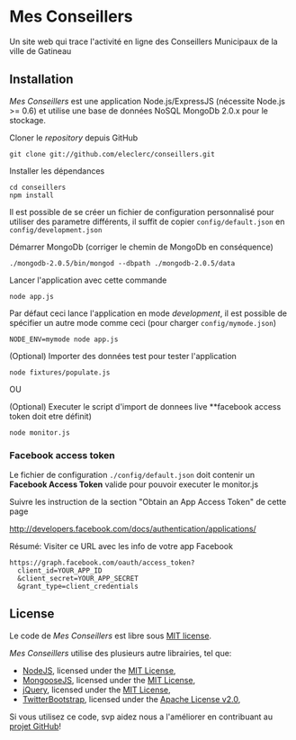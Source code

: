 Mes Conseillers
===============

Un site web qui trace l'activité en ligne des Conseillers Municipaux de la ville
de Gatineau

Installation
------------

*Mes Conseillers* est une application Node.js/ExpressJS (nécessite Node.js >= 0.6)
et utilise une base de données NoSQL MongoDb 2.0.x pour le stockage.

Cloner le *repository* depuis GitHub

    git clone git://github.com/eleclerc/conseillers.git

Installer les dépendances

    cd conseillers
    npm install

Il est possible de se créer un fichier de configuration personnalisé pour utiliser
des parametre différents, il suffit de copier `config/default.json` en
`config/development.json`

Démarrer MongoDb (corriger le chemin de MongoDb en conséquence)

    ./mongodb-2.0.5/bin/mongod --dbpath ./mongodb-2.0.5/data

Lancer l'application avec cette commande

    node app.js

Par défaut ceci lance l'application en mode *development*, il est possible de
spécifier un autre mode comme ceci (pour charger `config/mymode.json`)

    NODE_ENV=mymode node app.js


(Optional) Importer des données test pour tester l'application

    node fixtures/populate.js

OU

(Optional) Executer le script d'import de donnees live
**facebook access token doit etre définit)

    node monitor.js

### Facebook access token

Le fichier de configuration `./config/default.json` doit contenir un
**Facebook Access Token** valide pour pouvoir executer le monitor.js

Suivre les instruction de la section "Obtain an App Access Token" de cette page

http://developers.facebook.com/docs/authentication/applications/

Résumé: Visiter ce URL avec les info de votre app Facebook

    https://graph.facebook.com/oauth/access_token?
      client_id=YOUR_APP_ID
      &client_secret=YOUR_APP_SECRET
      &grant_type=client_credentials



License
-------

Le code de *Mes Conseillers* est libre sous
[MIT license](https://raw.github.com/eleclerc/conseillers/master/LICENSE).

*Mes Conseillers* utilise des plusieurs autre librairies, tel que:

* [NodeJS](http://nodejs.org/), licensed under the [MIT License](https://github.com/joyent/node/blob/master/LICENSE#L5-22),
* [MongooseJS](http://mongoosejs.com/), licensed under the [MIT License](https://github.com/LearnBoost/mongoose/blob/master/README.md),
* [jQuery](http://jquery.com/), licensed under the [MIT License](http://jquery.org/license),
* [TwitterBootstrap](http://twitter.github.com/bootstrap/), licensed under the [Apache License v2.0](http://www.apache.org/licenses/LICENSE-2.0),

Si vous utilisez ce code, svp aidez nous a l'améliorer en contribuant au
[projet GitHub](https://github.com/eleclerc/conseillers)!
